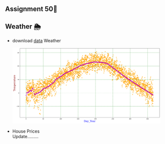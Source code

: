 ## Assignment 50🏡
## Weather  🌦️
  - download <a href='https://github.com/MohamadNematizadeh/Machine-Learning/blob/main/Assignment%2047/weatherHistory%20%F0%9F%8C%A6/data/weatherHistory.csv'>data</a> Weather 

    ![res](https://github.com/MohamadNematizadeh/Machine-Learning/blob/main/Assignment%2050/output.png?raw=true)

- House Prices    
Update.........
 
